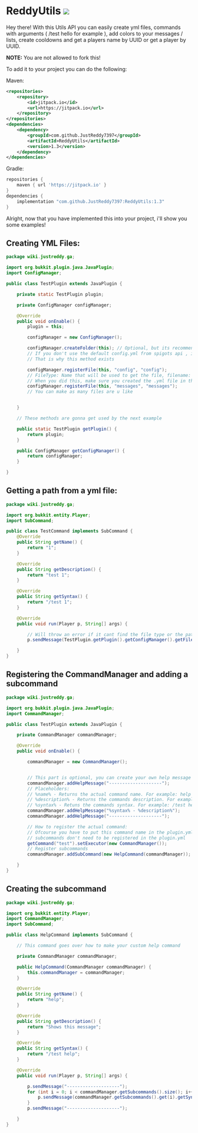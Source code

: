 # ReddyUtils [![](https://jitpack.io/v/JustReddy7397/ReddyUtils.svg)](https://jitpack.io/#JustReddy7397/ReddyUtils)
Hey there! With this Utils API you can easily create yml files, commands with arguments ( /test hello for example ), add colors to your messages / lists, create cooldowns and get a players name by UUID or get a player by UUID.

**NOTE:** You are not allowed to fork this!

To add it to your project you can do the following:

Maven:
```xml
<repositories>
    <repository>
        <id>jitpack.io</id>
        <url>https://jitpack.io</url>
    </repository>
</repositories>
<dependencies>
    <dependency>
        <groupId>com.github.JustReddy7397</groupId>
        <artifactId>ReddyUtils</artifactId>
        <version>1.3</version>
    </dependency>
</dependencies>
```
Gradle:
```gradle
repositories {
    maven { url 'https://jitpack.io' }
}
dependencies {
    implementation "com.github.JustReddy7397:ReddyUtils:1.3"
}
```

Alright, now that you have implemented this into your project, i'll show you some examples!

## Creating YML Files:

````java
package wiki.justreddy.ga;

import org.bukkit.plugin.java.JavaPlugin;
import ConfigManager;

public class TestPlugin extends JavaPlugin {

    private static TestPlugin plugin;

    private ConfigManager configManager;

    @Override
    public void onEnable() {
        plugin = this;

        configManager = new ConfigManager();

        configManager.createFolder(this); // Optional, but its recommend.
        // If you don't use the default config.yml from spigots api , it won't load the plugins folder
        // That is why this method exists

        configManager.registerFile(this, "config", "config");
        // FileType: Name that will be used to get the file, filename: the name of the file whiteout the .yml
        // When you did this, make sure you created the .yml file in the resources folder!
        configManager.registerFile(this, "messages", "messages");
        // You can make as many files are u like


    }

    // These methods are gonna get used by the next example

    public static TestPlugin getPlugin() {
        return plugin;
    }

    public ConfigManager getConfigManager() {
        return configManager;
    }

}
````

## Getting a path from a yml file:

````java
package wiki.justreddy.ga;

import org.bukkit.entity.Player;
import SubCommand;

public class TestCommand implements SubCommand {
    @Override
    public String getName() {
        return "1";
    }

    @Override
    public String getDescription() {
        return "test 1";
    }

    @Override
    public String getSyntax() {
        return "/test 1";
    }

    @Override
    public void run(Player p, String[] args) {

        // Will throw an error if it cant find the file type or the path
        p.sendMessage(TestPlugin.getPlugin().getConfigManager().getFile("messages").getConfig().getString("hello-world"));

    }
}
````

## Registering the CommandManager and adding a subcommand

`````java
package wiki.justreddy.ga;

import org.bukkit.plugin.java.JavaPlugin;
import CommandManager;

public class TestPlugin extends JavaPlugin {

    private CommandManager commandManager;

    @Override
    public void onEnable() {

        commandManager = new CommandManager();


        // This part is optional, you can create your own help message
        commandManager.addHelpMessage("--------------------");
        // Placeholders:
        // %name% - Returns the actual command name. For example: help
        // %description% - Returns the commands description. For example: Shows this message
        // %syntax% - Retuns the commands syntax. For example: /test help
        commandManager.addHelpMessage("%syntax% - %description%");
        commandManager.addHelpMessage("--------------------");

        // How to register the actual command:
        // Ofcourse you have to put this command name in the plugin.yml
        // subcommands don't need to be registered in the plugin.yml
        getCommand("test").setExecutor(new CommandManager());
        // Register subcommands
        commandManager.addSubCommand(new HelpCommand(commandManager));

    }
}
`````
## Creating the subcommand

````java
package wiki.justreddy.ga;

import org.bukkit.entity.Player;
import CommandManager;
import SubCommand;

public class HelpCommand implements SubCommand {

    // This command goes over how to make your custom help command

    private CommandManager commandManager;

    public HelpCommand(CommandManager commandManager) {
        this.commandManager = commandManager;
    }

    @Override
    public String getName() {
        return "help";
    }

    @Override
    public String getDescription() {
        return "Shows this message";
    }

    @Override
    public String getSyntax() {
        return "/test help";
    }

    @Override
    public void run(Player p, String[] args) {

        p.sendMessage("--------------------");
        for (int i = 0; i < commandManager.getSubcommands().size(); i++) {
            p.sendMessage(commandManager.getSubcommands().get(i).getSyntax() + " - " + commandManager.getSubcommands().get(i).getDescription());
        }
        p.sendMessage("--------------------");

    }
}

````
